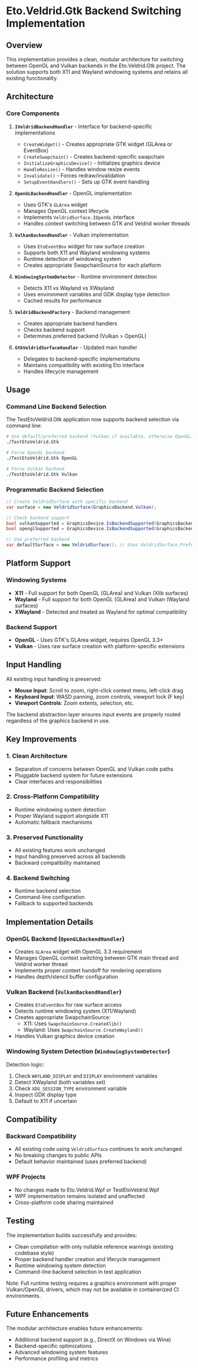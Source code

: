 # Eto.Veldrid.Gtk Backend Switching Implementation

## Overview

This implementation provides a clean, modular architecture for switching between OpenGL and Vulkan backends in the Eto.Veldrid.Gtk project. The solution supports both X11 and Wayland windowing systems and retains all existing functionality.

## Architecture

### Core Components

1. **`IVeldridBackendHandler`** - Interface for backend-specific implementations
   - `CreateWidget()` - Creates appropriate GTK widget (GLArea or EventBox)
   - `CreateSwapchain()` - Creates backend-specific swapchain
   - `InitializeGraphicsDevice()` - Initializes graphics device
   - `HandleResize()` - Handles window resize events
   - `Invalidate()` - Forces redraw/invalidation
   - `SetupEventHandlers()` - Sets up GTK event handling

2. **`OpenGLBackendHandler`** - OpenGL implementation
   - Uses GTK's `GLArea` widget
   - Manages OpenGL context lifecycle
   - Implements `VeldridSurface.IOpenGL` interface
   - Handles context switching between GTK and Veldrid worker threads

3. **`VulkanBackendHandler`** - Vulkan implementation  
   - Uses `EtoEventBox` widget for raw surface creation
   - Supports both X11 and Wayland windowing systems
   - Runtime detection of windowing system
   - Creates appropriate SwapchainSource for each platform

4. **`WindowingSystemDetector`** - Runtime environment detection
   - Detects X11 vs Wayland vs XWayland
   - Uses environment variables and GDK display type detection
   - Cached results for performance

5. **`VeldridBackendFactory`** - Backend management
   - Creates appropriate backend handlers
   - Checks backend support
   - Determines preferred backend (Vulkan > OpenGL)

6. **`GtkVeldridSurfaceHandler`** - Updated main handler
   - Delegates to backend-specific implementations
   - Maintains compatibility with existing Eto interface
   - Handles lifecycle management

## Usage

### Command Line Backend Selection

The TestEtoVeldrid.Gtk application now supports backend selection via command line:

```bash
# Use default/preferred backend (Vulkan if available, otherwise OpenGL)
./TestEtoVeldrid.Gtk

# Force OpenGL backend
./TestEtoVeldrid.Gtk OpenGL

# Force Vulkan backend  
./TestEtoVeldrid.Gtk Vulkan
```

### Programmatic Backend Selection

```csharp
// Create VeldridSurface with specific backend
var surface = new VeldridSurface(GraphicsBackend.Vulkan);

// Check backend support
bool vulkanSupported = GraphicsDevice.IsBackendSupported(GraphicsBackend.Vulkan);
bool openglSupported = GraphicsDevice.IsBackendSupported(GraphicsBackend.OpenGL);

// Use preferred backend
var defaultSurface = new VeldridSurface(); // Uses VeldridSurface.PreferredBackend
```

## Platform Support

### Windowing Systems

- **X11** - Full support for both OpenGL (GLArea) and Vulkan (Xlib surfaces)
- **Wayland** - Full support for both OpenGL (GLArea) and Vulkan (Wayland surfaces)  
- **XWayland** - Detected and treated as Wayland for optimal compatibility

### Backend Support

- **OpenGL** - Uses GTK's GLArea widget, requires OpenGL 3.3+
- **Vulkan** - Uses raw surface creation with platform-specific extensions

## Input Handling

All existing input handling is preserved:

- **Mouse Input**: Scroll to zoom, right-click context menu, left-click drag
- **Keyboard Input**: WASD panning, zoom controls, viewport lock (F key)
- **Viewport Controls**: Zoom extents, selection, etc.

The backend abstraction layer ensures input events are properly routed regardless of the graphics backend in use.

## Key Improvements

### 1. Clean Architecture
- Separation of concerns between OpenGL and Vulkan code paths
- Pluggable backend system for future extensions
- Clear interfaces and responsibilities

### 2. Cross-Platform Compatibility
- Runtime windowing system detection
- Proper Wayland support alongside X11
- Automatic fallback mechanisms

### 3. Preserved Functionality
- All existing features work unchanged
- Input handling preserved across all backends
- Backward compatibility maintained

### 4. Backend Switching
- Runtime backend selection
- Command-line configuration
- Fallback to supported backends

## Implementation Details

### OpenGL Backend (`OpenGLBackendHandler`)

- Creates `GLArea` widget with OpenGL 3.3 requirement
- Manages OpenGL context switching between GTK main thread and Veldrid worker thread
- Implements proper context handoff for rendering operations
- Handles depth/stencil buffer configuration

### Vulkan Backend (`VulkanBackendHandler`)

- Creates `EtoEventBox` for raw surface access
- Detects runtime windowing system (X11/Wayland)
- Creates appropriate SwapchainSource:
  - X11: Uses `SwapchainSource.CreateXlib()`
  - Wayland: Uses `SwapchainSource.CreateWayland()`
- Handles Vulkan graphics device creation

### Windowing System Detection (`WindowingSystemDetector`)

Detection logic:
1. Check `WAYLAND_DISPLAY` and `DISPLAY` environment variables
2. Detect XWayland (both variables set)
3. Check `XDG_SESSION_TYPE` environment variable
4. Inspect GDK display type
5. Default to X11 if uncertain

## Compatibility

### Backward Compatibility
- All existing code using `VeldridSurface` continues to work unchanged
- No breaking changes to public APIs
- Default behavior maintained (uses preferred backend)

### WPF Projects
- No changes made to Eto.Veldrid.Wpf or TestEtoVeldrid.Wpf
- WPF implementation remains isolated and unaffected
- Cross-platform code sharing maintained

## Testing

The implementation builds successfully and provides:
- Clean compilation with only nullable reference warnings (existing codebase style)
- Proper backend handler creation and lifecycle management
- Runtime windowing system detection
- Command-line backend selection in test application

Note: Full runtime testing requires a graphics environment with proper Vulkan/OpenGL drivers, which may not be available in containerized CI environments.

## Future Enhancements

The modular architecture enables future enhancements:
- Additional backend support (e.g., DirectX on Windows via Wine)
- Backend-specific optimizations
- Advanced windowing system features
- Performance profiling and metrics